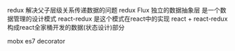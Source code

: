 redux 解决父子层级关系传递数据的问题
redux Flux 独立的数据抽象层 是一个数据管理的设计模式
react-redux 是这个模式在react中的实现
react + react-redux 构成react全家桶开发的数据(状态设计)部分

mobx es7 decorator